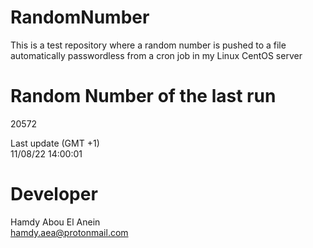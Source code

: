 # RandomNumber    
This is a test repository where a random number is pushed to a file automatically passwordless from a cron job in my Linux CentOS server    
# Random Number of the last run   
20572
      
Last update (GMT +1)    
11/08/22 14:00:01
# Developer    
Hamdy Abou El Anein   
hamdy.aea@protonmail.com
